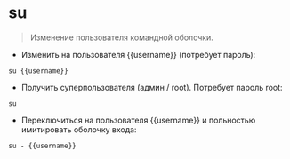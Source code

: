 # su

> Изменение пользователя командной оболочки.

- Изменить на пользователя {{username}} (потребует пароль):

`su {{username}}`

- Получить суперпользователя (админ / root). Потребует пароль root:

`su`

- Переключиться на пользователя {{username}} и польностью имитировать оболочку входа:

`su - {{username}}`
